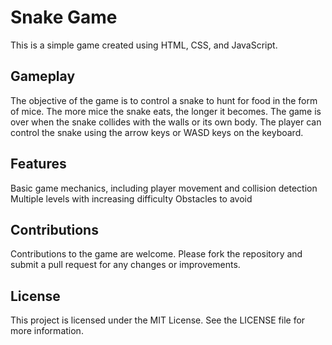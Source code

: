 # Snake Game
This is a simple game created using HTML, CSS, and JavaScript.

## Gameplay
The objective of the game is to control a snake to hunt for food in the form of mice. The more mice the snake eats, the longer it becomes. The game is over when the snake collides with the walls or its own body.
The player can control the snake using the arrow keys or WASD keys on the keyboard.

## Features
Basic game mechanics, including player movement and collision detection
Multiple levels with increasing difficulty
Obstacles to avoid

## Contributions
Contributions to the game are welcome. Please fork the repository and submit a pull request for any changes or improvements.

## License
This project is licensed under the MIT License. See the LICENSE file for more information.
